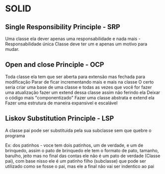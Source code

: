 # SOLID

## Single Responsibility Principle - SRP

Uma classe ela dever apenas uma responsabilidade e nada mais - Responsabilidade única
Classe deve ter um e apenas um motivo para mudar.

## Open and close Principle - OCP

Toda classe ela tem que ser aberta para extensão mas fechada para modificação
Parar de ficar incrementando mais e mais na classe
O certo seria criar uma base de uma classe e todas as vezes que você for fazer uma atualização fazer um extend dessa classe assim não ferindo ela
Deixar o código mais "componentizado"
Fazer uma classe abstrata e extend ela 
Fazer uma estrutura de maneira expansivel e escalável

## Liskov Substitution Principle - LSP

A classe pai pode ser substituida pela sua subclasse sem que quebre o programa

Ex: dos patinhos - voce tem dois patinhos, um de verdade, e um de brinquedo, assim o pato de brinquedo ele tem o formato de pato, tamanho, barulho, jeito mas no final das contas ele não é um pato de verdade (Classe pai), com base nisso ele é um patinho filho (subclasse) que pode ser utilizado como se fosse o pai, mas ele a final não vai ser indentico ao pai